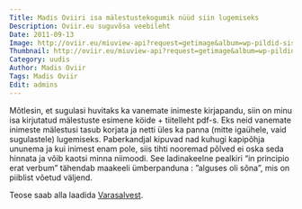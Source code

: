 ```yaml
---
Title: Madis Oviiri isa mälestustekogumik nüüd siin lugemiseks
Description: Oviir.eu suguvõsa veebileht
Date: 2011-09-13
Image: http://oviir.eu/miuview-api?request=getimage&album=wp-pildid-sisusse&item=madis-oviir-in-principo-erat-verbum.jpg&size=600&mode=longest
Thumbnail: http://oviir.eu/miuview-api?request=getimage&album=wp-pildid-sisusse&item=madis-oviir-in-principo-erat-verbum.jpg&size=600&mode=square
Category: uudis
Author: Madis Oviir
Tags: Madis Oviir
Edit: admins
---
```


Mõtlesin, et sugulasi huvitaks ka vanemate inimeste kirjapandu, siin on minu isa kirjutatud mälestuste esimene köide + tiitelleht pdf-s. Eks neid vanemate inimeste mälestusi tasub korjata ja netti üles ka panna (mitte igaühele, vaid sugulastele) lugemiseks. Paberkandjal kipuvad nad kuhugi kapipõhja ununema ja kui inimest enam pole, siis tihti nooremad põlved ei oska seda hinnata ja võib kaotsi minna niimoodi.
See ladinakeelne pealkiri “in principio erat verbum” tähendab maakeeli ümberpanduna : ”alguses oli sõna”, mis on piiblist võetud väljend.

Teose saab alla laadida [Varasalvest](%base_url%/varasalv/madis-oviir-in-principo-erat-verbum).
